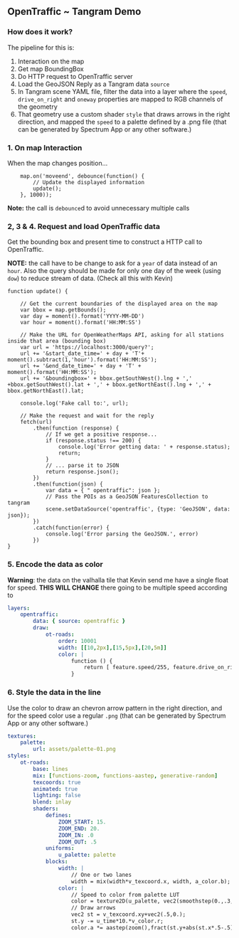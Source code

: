 

 ## OpenTraffic ~ Tangram Demo
 
 ### How does it work?
 
 The pipeline for this is:
 
 1. Interaction on the map
 2. Get map BoundingBox 
 3. Do HTTP request to OpenTraffic server
 4. Load the GeoJSON Reply as a Tangram data `source`
 5. In Tangram scene YAML file, filter the data into a layer where the `speed`, `drive_on_right` and `oneway` properties are mapped to RGB channels of the geometry
 6. That geometry use a custom shader `style` that draws arrows in the right direction, and mapped the `speed` to a palette defined by a .png file (that can be generated by Spectrum App or any other software.)

### 1. On map Interaction

When the map changes position...

```JS
    map.on('moveend', debounce(function() {
        // Update the displayed information
        update();
    }, 1000));
```

**Note:** the call is `debounce`d to avoid unnecessary multiple calls

### 2, 3 & 4. Request and load OpenTraffic data

Get the bounding box and present time to construct a HTTP call to OpenTraffic.

**NOTE:** the call have to be change to ask for a `year` of data instead of an `hour`. Also the query should be made for only one day of the week (using `dow`) to reduce stream of data. (Check all this with Kevin)

```JS
function update() {

    // Get the current boundaries of the displayed area on the map
    var bbox = map.getBounds();
    var day = moment().format('YYYY-MM-DD')
    var hour = moment().format('HH:MM:SS')

    // Make the URL for OpenWeatherMaps API, asking for all stations inside that area (bounding box)
    var url = 'https://localhost:3000/query?';
    url += '&start_date_time=' + day + 'T'+ moment().subtract(1,'hour').format('HH:MM:SS');
    url += '&end_date_time=' + day + 'T' + moment().format('HH:MM:SS');
    url += '&boundingbox=' + bbox.getSouthWest().lng + ',' +bbox.getSouthWest().lat + ',' + bbox.getNorthEast().lng + ',' + bbox.getNorthEast().lat;

    console.log('Fake call to:', url);

    // Make the request and wait for the reply
    fetch(url)
        .then(function (response) {
            // If we get a positive response...
            if (response.status !== 200) {
                console.log('Error getting data: ' + response.status);
                return;
            }
            // ... parse it to JSON
            return response.json();
        })
        .then(function(json) {
            var data = { " opentraffic": json };
            // Pass the POIs as a GeoJSON FeaturesCollection to tangram
            scene.setDataSource('opentraffic', {type: 'GeoJSON', data: json});
        })
        .catch(function(error) {
            console.log('Error parsing the GeoJSON.', error)
        })
}
```

### 5. Encode the data as color

**Warning**: the data on the valhalla tile that Kevin send me have a single float for speed. **THIS WILL CHANGE** there going to be multiple speed according to 

```yaml
layers:
    opentraffic:
        data: { source: opentraffic }
        draw:
            ot-roads:
                order: 10001
                width: [[10,2px],[15,5px],[20,5m]]
                color: |
                    function () {
                        return [ feature.speed/255, feature.drive_on_right, feature.oneway ]; 
                    }
```

### 6. Style the data in the line

Use the color to draw an chevron arrow pattern in the right direction, and for the speed color use a regular `.png` (that can be generated by Spectrum App or any other software.)

```yaml
textures:
    palette:
        url: assets/palette-01.png
styles:
    ot-roads:
        base: lines
        mix: [functions-zoom, functions-aastep, generative-random]
        texcoords: true
        animated: true
        lighting: false
        blend: inlay
        shaders:
            defines:
                ZOOM_START: 15.
                ZOOM_END: 20.
                ZOOM_IN: .0
                ZOOM_OUT: .5
            uniforms:
                u_palette: palette
            blocks:
                width: |
                    // One or two lanes
                    width = mix(width*v_texcoord.x, width, a_color.b);
                color: |
                    // Speed to color from palette LUT 
                    color = texture2D(u_palette, vec2(smoothstep(0.,.3,v_color.r),.5));
                    // Draw arrows
                    vec2 st = v_texcoord.xy+vec2(.5,0.);
                    st.y -= u_time*10.*v_color.r;
                    color.a *= aastep(zoom(),fract(st.y+abs(st.x*.5-.5)));
```